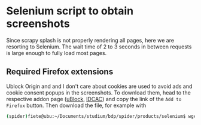 # Selenium script to obtain screenshots
Since scrapy splash is not properly rendering all pages, here we are resorting to Selenium.
The wait time of 2 to 3 seconds in between requests is large enough to fully load most pages.

## Required Firefox extensions
Ublock Origin and and I don't care about cookies are used to avoid ads and cookie consent popups in the screenshots.
To download them, head to the respective addon page ([uBlock](https://addons.mozilla.org/en-US/firefox/addon/ublock-origin/?utm_source=addons.mozilla.org&utm_medium=referral&utm_content=search), [IDCAC](https://addons.mozilla.org/en-US/firefox/addon/i-dont-care-about-cookies/?utm_source=addons.mozilla.org&utm_medium=referral&utm_content=search)) and copy the link of the `Add to Firefox` button. Then download the file, for example with
``` bash
(spider)fiete@ubu:~/Documents/studium/bdp/spider/products/selenium$ wget https://addons.mozilla.org/firefox/downloads/file/3933192/ublock_origin-1.42.4-an+fx.xpi
```